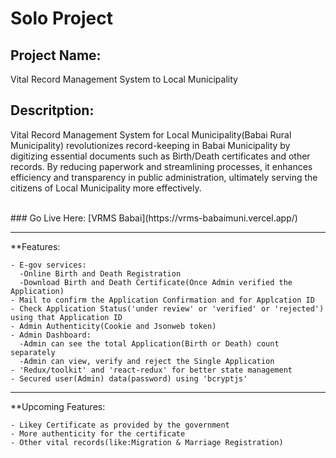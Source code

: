 # Solo Project

## Project Name: 
Vital Record Management System to Local Municipality

## Descritption:
 Vital Record Management System for Local Municipality(Babai Rural Municipality) revolutionizes record-keeping in Babai Municipality by digitizing essential documents such as Birth/Death certificates and other records. By reducing paperwork and streamlining processes, it enhances efficiency and transparency in public administration, ultimately serving the citizens of Local Municipality more effectively.
 
<br>
### Go Live Here: [VRMS Babai](https://vrms-babaimuni.vercel.app/)


---
**Features:
```
- E-gov services:
  -Online Birth and Death Registration
  -Download Birth and Death Certificate(Once Admin verified the Application)
- Mail to confirm the Application Confirmation and for Applcation ID
- Check Application Status('under review' or 'verified' or 'rejected') using that Application ID
- Admin Authenticity(Cookie and Jsonweb token)
- Admin Dashboard:
  -Admin can see the total Application(Birth or Death) count separately
  -Admin can view, verify and reject the Single Application
- 'Redux/toolkit' and 'react-redux' for better state management
- Secured user(Admin) data(password) using 'bcryptjs'
```

---
**Upcoming Features:
```
- Likey Certificate as provided by the government
- More authenticity for the certificate
- Other vital records(like:Migration & Marriage Registration)
```